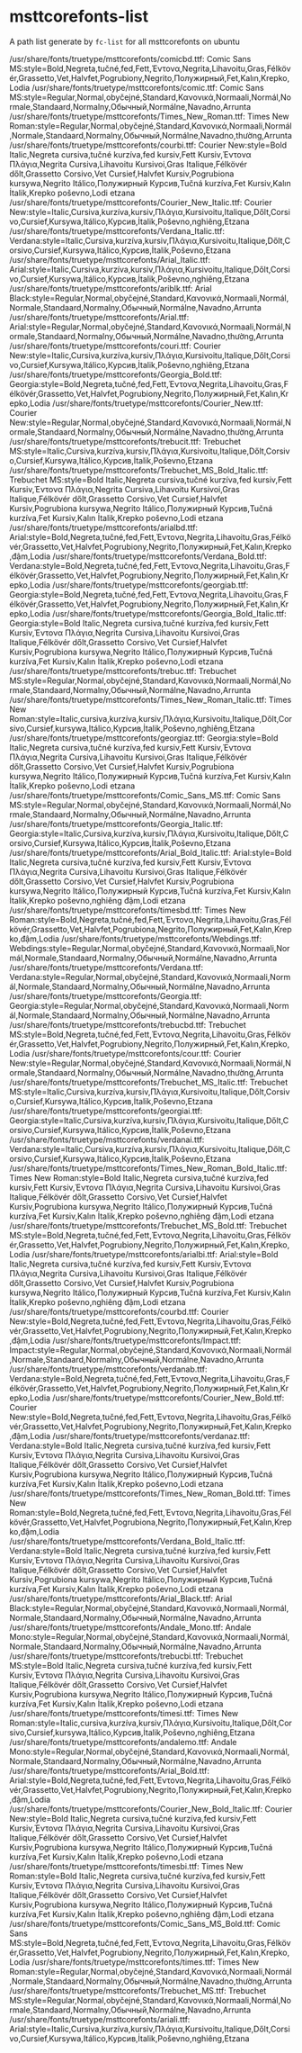 # msttcorefonts-list
A path list generate by `fc-list` for all msttcorefonts on ubuntu


/usr/share/fonts/truetype/msttcorefonts/comicbd.ttf: Comic Sans MS:style=Bold,Negreta,tučné,fed,Fett,Έντονα,Negrita,Lihavoitu,Gras,Félkövér,Grassetto,Vet,Halvfet,Pogrubiony,Negrito,Полужирный,Fet,Kalın,Krepko,Lodia
/usr/share/fonts/truetype/msttcorefonts/comic.ttf: Comic Sans MS:style=Regular,Normal,obyčejné,Standard,Κανονικά,Normaali,Normál,Normale,Standaard,Normalny,Обычный,Normálne,Navadno,Arrunta
/usr/share/fonts/truetype/msttcorefonts/Times_New_Roman.ttf: Times New Roman:style=Regular,Normal,obyčejné,Standard,Κανονικά,Normaali,Normál,Normale,Standaard,Normalny,Обычный,Normálne,Navadno,thường,Arrunta
/usr/share/fonts/truetype/msttcorefonts/courbi.ttf: Courier New:style=Bold Italic,Negreta cursiva,tučné kurzíva,fed kursiv,Fett Kursiv,Έντονα Πλάγια,Negrita Cursiva,Lihavoitu Kursivoi,Gras Italique,Félkövér dőlt,Grassetto Corsivo,Vet Cursief,Halvfet Kursiv,Pogrubiona kursywa,Negrito Itálico,Полужирный Курсив,Tučná kurzíva,Fet Kursiv,Kalın İtalik,Krepko poševno,Lodi etzana
/usr/share/fonts/truetype/msttcorefonts/Courier_New_Italic.ttf: Courier New:style=Italic,Cursiva,kurzíva,kursiv,Πλάγια,Kursivoitu,Italique,Dőlt,Corsivo,Cursief,Kursywa,Itálico,Курсив,İtalik,Poševno,nghiêng,Etzana
/usr/share/fonts/truetype/msttcorefonts/Verdana_Italic.ttf: Verdana:style=Italic,Cursiva,kurzíva,kursiv,Πλάγια,Kursivoitu,Italique,Dőlt,Corsivo,Cursief,Kursywa,Itálico,Курсив,İtalik,Poševno,Etzana
/usr/share/fonts/truetype/msttcorefonts/Arial_Italic.ttf: Arial:style=Italic,Cursiva,kurzíva,kursiv,Πλάγια,Kursivoitu,Italique,Dőlt,Corsivo,Cursief,Kursywa,Itálico,Курсив,İtalik,Poševno,nghiêng,Etzana
/usr/share/fonts/truetype/msttcorefonts/ariblk.ttf: Arial Black:style=Regular,Normal,obyčejné,Standard,Κανονικά,Normaali,Normál,Normale,Standaard,Normalny,Обычный,Normálne,Navadno,Arrunta
/usr/share/fonts/truetype/msttcorefonts/Arial.ttf: Arial:style=Regular,Normal,obyčejné,Standard,Κανονικά,Normaali,Normál,Normale,Standaard,Normalny,Обычный,Normálne,Navadno,thường,Arrunta
/usr/share/fonts/truetype/msttcorefonts/couri.ttf: Courier New:style=Italic,Cursiva,kurzíva,kursiv,Πλάγια,Kursivoitu,Italique,Dőlt,Corsivo,Cursief,Kursywa,Itálico,Курсив,İtalik,Poševno,nghiêng,Etzana
/usr/share/fonts/truetype/msttcorefonts/Georgia_Bold.ttf: Georgia:style=Bold,Negreta,tučné,fed,Fett,Έντονα,Negrita,Lihavoitu,Gras,Félkövér,Grassetto,Vet,Halvfet,Pogrubiony,Negrito,Полужирный,Fet,Kalın,Krepko,Lodia
/usr/share/fonts/truetype/msttcorefonts/Courier_New.ttf: Courier New:style=Regular,Normal,obyčejné,Standard,Κανονικά,Normaali,Normál,Normale,Standaard,Normalny,Обычный,Normálne,Navadno,thường,Arrunta
/usr/share/fonts/truetype/msttcorefonts/trebucit.ttf: Trebuchet MS:style=Italic,Cursiva,kurzíva,kursiv,Πλάγια,Kursivoitu,Italique,Dőlt,Corsivo,Cursief,Kursywa,Itálico,Курсив,İtalik,Poševno,Etzana
/usr/share/fonts/truetype/msttcorefonts/Trebuchet_MS_Bold_Italic.ttf: Trebuchet MS:style=Bold Italic,Negreta cursiva,tučné kurzíva,fed kursiv,Fett Kursiv,Έντονα Πλάγια,Negrita Cursiva,Lihavoitu Kursivoi,Gras Italique,Félkövér dőlt,Grassetto Corsivo,Vet Cursief,Halvfet Kursiv,Pogrubiona kursywa,Negrito Itálico,Полужирный Курсив,Tučná kurzíva,Fet Kursiv,Kalın İtalik,Krepko poševno,Lodi etzana
/usr/share/fonts/truetype/msttcorefonts/arialbd.ttf: Arial:style=Bold,Negreta,tučné,fed,Fett,Έντονα,Negrita,Lihavoitu,Gras,Félkövér,Grassetto,Vet,Halvfet,Pogrubiony,Negrito,Полужирный,Fet,Kalın,Krepko,đậm,Lodia
/usr/share/fonts/truetype/msttcorefonts/Verdana_Bold.ttf: Verdana:style=Bold,Negreta,tučné,fed,Fett,Έντονα,Negrita,Lihavoitu,Gras,Félkövér,Grassetto,Vet,Halvfet,Pogrubiony,Negrito,Полужирный,Fet,Kalın,Krepko,Lodia
/usr/share/fonts/truetype/msttcorefonts/georgiab.ttf: Georgia:style=Bold,Negreta,tučné,fed,Fett,Έντονα,Negrita,Lihavoitu,Gras,Félkövér,Grassetto,Vet,Halvfet,Pogrubiony,Negrito,Полужирный,Fet,Kalın,Krepko,Lodia
/usr/share/fonts/truetype/msttcorefonts/Georgia_Bold_Italic.ttf: Georgia:style=Bold Italic,Negreta cursiva,tučné kurzíva,fed kursiv,Fett Kursiv,Έντονα Πλάγια,Negrita Cursiva,Lihavoitu Kursivoi,Gras Italique,Félkövér dőlt,Grassetto Corsivo,Vet Cursief,Halvfet Kursiv,Pogrubiona kursywa,Negrito Itálico,Полужирный Курсив,Tučná kurzíva,Fet Kursiv,Kalın İtalik,Krepko poševno,Lodi etzana
/usr/share/fonts/truetype/msttcorefonts/trebuc.ttf: Trebuchet MS:style=Regular,Normal,obyčejné,Standard,Κανονικά,Normaali,Normál,Normale,Standaard,Normalny,Обычный,Normálne,Navadno,Arrunta
/usr/share/fonts/truetype/msttcorefonts/Times_New_Roman_Italic.ttf: Times New Roman:style=Italic,cursiva,kurzíva,kursiv,Πλάγια,Kursivoitu,Italique,Dőlt,Corsivo,Cursief,kursywa,Itálico,Курсив,İtalik,Poševno,nghiêng,Etzana
/usr/share/fonts/truetype/msttcorefonts/georgiaz.ttf: Georgia:style=Bold Italic,Negreta cursiva,tučné kurzíva,fed kursiv,Fett Kursiv,Έντονα Πλάγια,Negrita Cursiva,Lihavoitu Kursivoi,Gras Italique,Félkövér dőlt,Grassetto Corsivo,Vet Cursief,Halvfet Kursiv,Pogrubiona kursywa,Negrito Itálico,Полужирный Курсив,Tučná kurzíva,Fet Kursiv,Kalın İtalik,Krepko poševno,Lodi etzana
/usr/share/fonts/truetype/msttcorefonts/Comic_Sans_MS.ttf: Comic Sans MS:style=Regular,Normal,obyčejné,Standard,Κανονικά,Normaali,Normál,Normale,Standaard,Normalny,Обычный,Normálne,Navadno,Arrunta
/usr/share/fonts/truetype/msttcorefonts/Georgia_Italic.ttf: Georgia:style=Italic,Cursiva,kurzíva,kursiv,Πλάγια,Kursivoitu,Italique,Dőlt,Corsivo,Cursief,Kursywa,Itálico,Курсив,İtalik,Poševno,Etzana
/usr/share/fonts/truetype/msttcorefonts/Arial_Bold_Italic.ttf: Arial:style=Bold Italic,Negreta cursiva,tučné kurzíva,fed kursiv,Fett Kursiv,Έντονα Πλάγια,Negrita Cursiva,Lihavoitu Kursivoi,Gras Italique,Félkövér dőlt,Grassetto Corsivo,Vet Cursief,Halvfet Kursiv,Pogrubiona kursywa,Negrito Itálico,Полужирный Курсив,Tučná kurzíva,Fet Kursiv,Kalın İtalik,Krepko poševno,nghiêng đậm,Lodi etzana
/usr/share/fonts/truetype/msttcorefonts/timesbd.ttf: Times New Roman:style=Bold,Negreta,tučné,fed,Fett,Έντονα,Negrita,Lihavoitu,Gras,Félkövér,Grassetto,Vet,Halvfet,Pogrubiona,Negrito,Полужирный,Fet,Kalın,Krepko,đậm,Lodia
/usr/share/fonts/truetype/msttcorefonts/Webdings.ttf: Webdings:style=Regular,Normal,obyčejné,Standard,Κανονικά,Normaali,Normál,Normale,Standaard,Normalny,Обычный,Normálne,Navadno,Arrunta
/usr/share/fonts/truetype/msttcorefonts/Verdana.ttf: Verdana:style=Regular,Normal,obyčejné,Standard,Κανονικά,Normaali,Normál,Normale,Standaard,Normalny,Обычный,Normálne,Navadno,Arrunta
/usr/share/fonts/truetype/msttcorefonts/Georgia.ttf: Georgia:style=Regular,Normal,obyčejné,Standard,Κανονικά,Normaali,Normál,Normale,Standaard,Normalny,Обычный,Normálne,Navadno,Arrunta
/usr/share/fonts/truetype/msttcorefonts/trebucbd.ttf: Trebuchet MS:style=Bold,Negreta,tučné,fed,Fett,Έντονα,Negrita,Lihavoitu,Gras,Félkövér,Grassetto,Vet,Halvfet,Pogrubiony,Negrito,Полужирный,Fet,Kalın,Krepko,Lodia
/usr/share/fonts/truetype/msttcorefonts/cour.ttf: Courier New:style=Regular,Normal,obyčejné,Standard,Κανονικά,Normaali,Normál,Normale,Standaard,Normalny,Обычный,Normálne,Navadno,thường,Arrunta
/usr/share/fonts/truetype/msttcorefonts/Trebuchet_MS_Italic.ttf: Trebuchet MS:style=Italic,Cursiva,kurzíva,kursiv,Πλάγια,Kursivoitu,Italique,Dőlt,Corsivo,Cursief,Kursywa,Itálico,Курсив,İtalik,Poševno,Etzana
/usr/share/fonts/truetype/msttcorefonts/georgiai.ttf: Georgia:style=Italic,Cursiva,kurzíva,kursiv,Πλάγια,Kursivoitu,Italique,Dőlt,Corsivo,Cursief,Kursywa,Itálico,Курсив,İtalik,Poševno,Etzana
/usr/share/fonts/truetype/msttcorefonts/verdanai.ttf: Verdana:style=Italic,Cursiva,kurzíva,kursiv,Πλάγια,Kursivoitu,Italique,Dőlt,Corsivo,Cursief,Kursywa,Itálico,Курсив,İtalik,Poševno,Etzana
/usr/share/fonts/truetype/msttcorefonts/Times_New_Roman_Bold_Italic.ttf: Times New Roman:style=Bold Italic,Negreta cursiva,tučné kurzíva,fed kursiv,Fett Kursiv,Έντονα Πλάγια,Negrita Cursiva,Lihavoitu Kursivoi,Gras Italique,Félkövér dőlt,Grassetto Corsivo,Vet Cursief,Halvfet Kursiv,Pogrubiona kursywa,Negrito Itálico,Полужирный Курсив,Tučná kurzíva,Fet Kursiv,Kalın İtalik,Krepko poševno,nghiêng đậm,Lodi etzana
/usr/share/fonts/truetype/msttcorefonts/Trebuchet_MS_Bold.ttf: Trebuchet MS:style=Bold,Negreta,tučné,fed,Fett,Έντονα,Negrita,Lihavoitu,Gras,Félkövér,Grassetto,Vet,Halvfet,Pogrubiony,Negrito,Полужирный,Fet,Kalın,Krepko,Lodia
/usr/share/fonts/truetype/msttcorefonts/arialbi.ttf: Arial:style=Bold Italic,Negreta cursiva,tučné kurzíva,fed kursiv,Fett Kursiv,Έντονα Πλάγια,Negrita Cursiva,Lihavoitu Kursivoi,Gras Italique,Félkövér dőlt,Grassetto Corsivo,Vet Cursief,Halvfet Kursiv,Pogrubiona kursywa,Negrito Itálico,Полужирный Курсив,Tučná kurzíva,Fet Kursiv,Kalın İtalik,Krepko poševno,nghiêng đậm,Lodi etzana
/usr/share/fonts/truetype/msttcorefonts/courbd.ttf: Courier New:style=Bold,Negreta,tučné,fed,Fett,Έντονα,Negrita,Lihavoitu,Gras,Félkövér,Grassetto,Vet,Halvfet,Pogrubiony,Negrito,Полужирный,Fet,Kalın,Krepko,đậm,Lodia
/usr/share/fonts/truetype/msttcorefonts/Impact.ttf: Impact:style=Regular,Normal,obyčejné,Standard,Κανονικά,Normaali,Normál,Normale,Standaard,Normalny,Обычный,Normálne,Navadno,Arrunta
/usr/share/fonts/truetype/msttcorefonts/verdanab.ttf: Verdana:style=Bold,Negreta,tučné,fed,Fett,Έντονα,Negrita,Lihavoitu,Gras,Félkövér,Grassetto,Vet,Halvfet,Pogrubiony,Negrito,Полужирный,Fet,Kalın,Krepko,Lodia
/usr/share/fonts/truetype/msttcorefonts/Courier_New_Bold.ttf: Courier New:style=Bold,Negreta,tučné,fed,Fett,Έντονα,Negrita,Lihavoitu,Gras,Félkövér,Grassetto,Vet,Halvfet,Pogrubiony,Negrito,Полужирный,Fet,Kalın,Krepko,đậm,Lodia
/usr/share/fonts/truetype/msttcorefonts/verdanaz.ttf: Verdana:style=Bold Italic,Negreta cursiva,tučné kurzíva,fed kursiv,Fett Kursiv,Έντονα Πλάγια,Negrita Cursiva,Lihavoitu Kursivoi,Gras Italique,Félkövér dőlt,Grassetto Corsivo,Vet Cursief,Halvfet Kursiv,Pogrubiona kursywa,Negrito Itálico,Полужирный Курсив,Tučná kurzíva,Fet Kursiv,Kalın İtalik,Krepko poševno,Lodi etzana
/usr/share/fonts/truetype/msttcorefonts/Times_New_Roman_Bold.ttf: Times New Roman:style=Bold,Negreta,tučné,fed,Fett,Έντονα,Negrita,Lihavoitu,Gras,Félkövér,Grassetto,Vet,Halvfet,Pogrubiona,Negrito,Полужирный,Fet,Kalın,Krepko,đậm,Lodia
/usr/share/fonts/truetype/msttcorefonts/Verdana_Bold_Italic.ttf: Verdana:style=Bold Italic,Negreta cursiva,tučné kurzíva,fed kursiv,Fett Kursiv,Έντονα Πλάγια,Negrita Cursiva,Lihavoitu Kursivoi,Gras Italique,Félkövér dőlt,Grassetto Corsivo,Vet Cursief,Halvfet Kursiv,Pogrubiona kursywa,Negrito Itálico,Полужирный Курсив,Tučná kurzíva,Fet Kursiv,Kalın İtalik,Krepko poševno,Lodi etzana
/usr/share/fonts/truetype/msttcorefonts/Arial_Black.ttf: Arial Black:style=Regular,Normal,obyčejné,Standard,Κανονικά,Normaali,Normál,Normale,Standaard,Normalny,Обычный,Normálne,Navadno,Arrunta
/usr/share/fonts/truetype/msttcorefonts/Andale_Mono.ttf: Andale Mono:style=Regular,Normal,obyčejné,Standard,Κανονικά,Normaali,Normál,Normale,Standaard,Normalny,Обычный,Normálne,Navadno,Arrunta
/usr/share/fonts/truetype/msttcorefonts/trebucbi.ttf: Trebuchet MS:style=Bold Italic,Negreta cursiva,tučné kurzíva,fed kursiv,Fett Kursiv,Έντονα Πλάγια,Negrita Cursiva,Lihavoitu Kursivoi,Gras Italique,Félkövér dőlt,Grassetto Corsivo,Vet Cursief,Halvfet Kursiv,Pogrubiona kursywa,Negrito Itálico,Полужирный Курсив,Tučná kurzíva,Fet Kursiv,Kalın İtalik,Krepko poševno,Lodi etzana
/usr/share/fonts/truetype/msttcorefonts/timesi.ttf: Times New Roman:style=Italic,cursiva,kurzíva,kursiv,Πλάγια,Kursivoitu,Italique,Dőlt,Corsivo,Cursief,kursywa,Itálico,Курсив,İtalik,Poševno,nghiêng,Etzana
/usr/share/fonts/truetype/msttcorefonts/andalemo.ttf: Andale Mono:style=Regular,Normal,obyčejné,Standard,Κανονικά,Normaali,Normál,Normale,Standaard,Normalny,Обычный,Normálne,Navadno,Arrunta
/usr/share/fonts/truetype/msttcorefonts/Arial_Bold.ttf: Arial:style=Bold,Negreta,tučné,fed,Fett,Έντονα,Negrita,Lihavoitu,Gras,Félkövér,Grassetto,Vet,Halvfet,Pogrubiony,Negrito,Полужирный,Fet,Kalın,Krepko,đậm,Lodia
/usr/share/fonts/truetype/msttcorefonts/Courier_New_Bold_Italic.ttf: Courier New:style=Bold Italic,Negreta cursiva,tučné kurzíva,fed kursiv,Fett Kursiv,Έντονα Πλάγια,Negrita Cursiva,Lihavoitu Kursivoi,Gras Italique,Félkövér dőlt,Grassetto Corsivo,Vet Cursief,Halvfet Kursiv,Pogrubiona kursywa,Negrito Itálico,Полужирный Курсив,Tučná kurzíva,Fet Kursiv,Kalın İtalik,Krepko poševno,Lodi etzana
/usr/share/fonts/truetype/msttcorefonts/timesbi.ttf: Times New Roman:style=Bold Italic,Negreta cursiva,tučné kurzíva,fed kursiv,Fett Kursiv,Έντονα Πλάγια,Negrita Cursiva,Lihavoitu Kursivoi,Gras Italique,Félkövér dőlt,Grassetto Corsivo,Vet Cursief,Halvfet Kursiv,Pogrubiona kursywa,Negrito Itálico,Полужирный Курсив,Tučná kurzíva,Fet Kursiv,Kalın İtalik,Krepko poševno,nghiêng đậm,Lodi etzana
/usr/share/fonts/truetype/msttcorefonts/Comic_Sans_MS_Bold.ttf: Comic Sans MS:style=Bold,Negreta,tučné,fed,Fett,Έντονα,Negrita,Lihavoitu,Gras,Félkövér,Grassetto,Vet,Halvfet,Pogrubiony,Negrito,Полужирный,Fet,Kalın,Krepko,Lodia
/usr/share/fonts/truetype/msttcorefonts/times.ttf: Times New Roman:style=Regular,Normal,obyčejné,Standard,Κανονικά,Normaali,Normál,Normale,Standaard,Normalny,Обычный,Normálne,Navadno,thường,Arrunta
/usr/share/fonts/truetype/msttcorefonts/Trebuchet_MS.ttf: Trebuchet MS:style=Regular,Normal,obyčejné,Standard,Κανονικά,Normaali,Normál,Normale,Standaard,Normalny,Обычный,Normálne,Navadno,Arrunta
/usr/share/fonts/truetype/msttcorefonts/ariali.ttf: Arial:style=Italic,Cursiva,kurzíva,kursiv,Πλάγια,Kursivoitu,Italique,Dőlt,Corsivo,Cursief,Kursywa,Itálico,Курсив,İtalik,Poševno,nghiêng,Etzana
